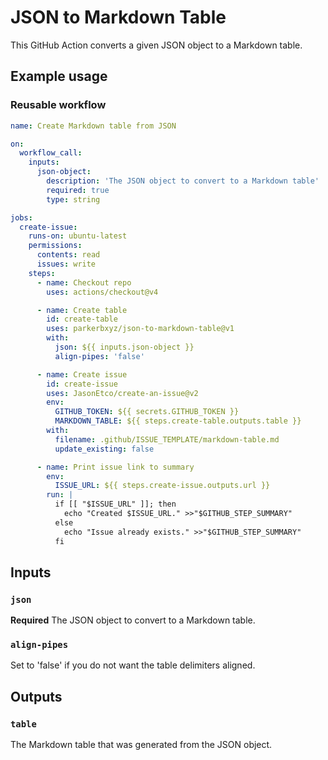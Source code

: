 # JSON to Markdown Table

This GitHub Action converts a given JSON object to a Markdown table.

## Example usage

### Reusable workflow

```yaml
name: Create Markdown table from JSON

on:
  workflow_call:
    inputs:
      json-object:
        description: 'The JSON object to convert to a Markdown table'
        required: true
        type: string

jobs:
  create-issue:
    runs-on: ubuntu-latest
    permissions:
      contents: read
      issues: write
    steps:
      - name: Checkout repo
        uses: actions/checkout@v4

      - name: Create table
        id: create-table
        uses: parkerbxyz/json-to-markdown-table@v1
        with:
          json: ${{ inputs.json-object }}
          align-pipes: 'false'

      - name: Create issue
        id: create-issue
        uses: JasonEtco/create-an-issue@v2
        env:
          GITHUB_TOKEN: ${{ secrets.GITHUB_TOKEN }}
          MARKDOWN_TABLE: ${{ steps.create-table.outputs.table }}
        with:
          filename: .github/ISSUE_TEMPLATE/markdown-table.md
          update_existing: false

      - name: Print issue link to summary
        env:
          ISSUE_URL: ${{ steps.create-issue.outputs.url }}
        run: |
          if [[ "$ISSUE_URL" ]]; then
            echo "Created $ISSUE_URL." >>"$GITHUB_STEP_SUMMARY"
          else
            echo "Issue already exists." >>"$GITHUB_STEP_SUMMARY"
          fi
```

## Inputs

### `json`

**Required** The JSON object to convert to a Markdown table.

### `align-pipes`

Set to 'false' if you do not want the table delimiters aligned.

## Outputs

### `table`

The Markdown table that was generated from the JSON object.

